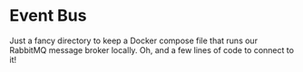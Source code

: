 # Event Bus

Just a fancy directory to keep a Docker compose file that
runs our RabbitMQ message broker locally. Oh, and a few lines of
code to connect to it!
